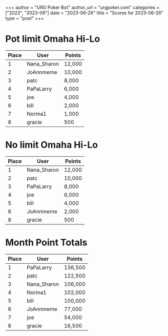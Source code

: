 +++
author = "URG Poker Bot"
author_url = "urgpoker.com"
categories = ["2023", "2023-06"]
date = "2023-06-26"
title = "Scores for 2023-06-26"
type = "post"
+++
# Pot limit Omaha Hi-Lo

| Place | User | Points |
|-------|------|--------|
| 1 | Nana_Sharon | 12,000 |
| 2 | JoAnnmeme | 10,000 |
| 3 | patc | 8,000 |
| 4 | PaPaLarry | 6,000 |
| 5 | joe | 4,000 |
| 6 | bill | 2,000 |
| 7 | Norma1 | 1,000 |
| 8 | gracie | 500 |

# No limit Omaha Hi-Lo

| Place | User | Points |
|-------|------|--------|
| 1 | Nana_Sharon | 12,000 |
| 2 | patc | 10,000 |
| 3 | PaPaLarry | 8,000 |
| 4 | joe | 6,000 |
| 5 | bill | 4,000 |
| 6 | JoAnnmeme | 2,000 |
| 8 | gracie | 500 |

# Month Point Totals

| Place | User | Points |
|-------|------|--------|
| 1 | PaPaLarry | 136,500 |
| 2 | patc | 122,500 |
| 3 | Nana_Sharon | 106,000 |
| 4 | Norma1 | 102,000 |
| 5 | bill | 100,000 |
| 6 | JoAnnmeme | 77,000 |
| 7 | joe | 54,000 |
| 8 | gracie | 16,500 |
